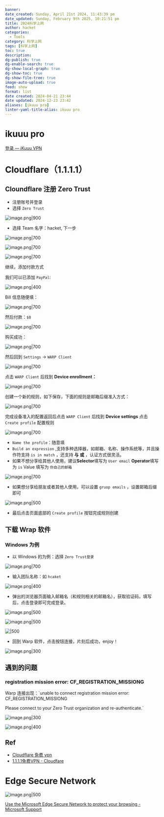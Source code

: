 ```yaml
---
banner: 
date_created: Sunday, April 21st 2024, 11:43:39 pm
date_updated: Sunday, February 9th 2025, 10:21:51 pm
title: 2024科学上网
author: hacket
categories:
  - Tools
category: 科学上网
tags: [科学上网]
toc: true
description: 
dg-publish: true
dg-enable-search: true
dg-show-local-graph: true
dg-show-toc: true
dg-show-file-tree: true
image-auto-upload: true
feed: show
format: list
date created: 2024-04-21 23:44
date updated: 2024-12-23 23:42
aliases: [ikuuu pro]
linter-yaml-title-alias: ikuuu pro
---
```


# ikuuu pro

[登录 — iKuuu VPN](https://ikuuu.pw/)

# Cloudflare（1.1.1.1）

## Cloundflare 注册 Zero Trust

- 注册账号并登录
- 选择 `Zero Trust`

![image.png|900](https://raw.githubusercontent.com/hacket/ObsidianOSS/master/obsidian202404212346959.png)

- 选择 Team 名字：hacket, 下一步

![image.png|700](https://raw.githubusercontent.com/hacket/ObsidianOSS/master/obsidian202404212347270.png)

![image.png|700](https://raw.githubusercontent.com/hacket/ObsidianOSS/master/obsidian202404212348908.png)

![image.png|700](https://raw.githubusercontent.com/hacket/ObsidianOSS/master/obsidian202404212349980.png)

继续，添加付款方式

我们可以已添加 `PayPal`:

![image.png|400](https://raw.githubusercontent.com/hacket/ObsidianOSS/master/obsidian202404212353846.png)

Bill 信息随便填：

![image.png|700](https://raw.githubusercontent.com/hacket/ObsidianOSS/master/obsidian202404212355135.png)

然后付款：`$0`

![image.png|700](https://raw.githubusercontent.com/hacket/ObsidianOSS/master/obsidian202404212356267.png)

购买成功：

![image.png|700](https://raw.githubusercontent.com/hacket/ObsidianOSS/master/obsidian202404212359643.png)

然后回到 `Settings` → `WARP Client`

![image.png|700](https://raw.githubusercontent.com/hacket/ObsidianOSS/master/obsidian202404220036526.png)

点击 `WARP Client` 后找到 **Device enrollment：**

![image.png|700](https://raw.githubusercontent.com/hacket/ObsidianOSS/master/obsidian202404220037548.png)

创建一个新的规则，如下保存，下面的规则是邮箱后缀准入方式：

![image.png|700](https://raw.githubusercontent.com/hacket/ObsidianOSS/master/obsidian202404220039666.png)

完成设备准入的配置返回后点击 `WARP Client` 后找到 **Device settings** 点击 `Create profile` 配置规则

![image.png|700](https://raw.githubusercontent.com/hacket/ObsidianOSS/master/obsidian202404220040997.png)

- `Name the profile`：随意填
- `Build an expression` ,支持多种选择器，如邮箱、名称、操作系统等，并且操作符支持 `is in match` ，还支持 **与** **或** ，认证方式很灵活。
- 如果不想分享给其他人使用，建议**Selector**填写为 `User email` **Operator**填写为 `is` Value 填写为 `你自己的邮箱`

![image.png|700](https://raw.githubusercontent.com/hacket/ObsidianOSS/master/obsidian202404220040599.png)

- 如果想分享给朋友或者其他人使用，可以设置 `gruop emails` ，设置邮箱后缀即可

![image.png|500](https://raw.githubusercontent.com/hacket/ObsidianOSS/master/obsidian202404220043207.png)

- 最后点击页面底部的 `Create profile` 按钮完成规则创建

## 下载 Wrap 软件

### Windows 为例

- 以 Windows 的为例：选择 `Zero Trust登录`

![image.png|700](https://raw.githubusercontent.com/hacket/ObsidianOSS/master/obsidian202404220044797.png)

- 输入团队名称：如 `hcaket`

![image.png|400](https://raw.githubusercontent.com/hacket/ObsidianOSS/master/obsidian202404220053607.png)

- 弹出的浏览器页面输入邮箱名（和规则相关的邮箱名），获取验证码，填写后，点击登录即可完成登录。

![image.png|500](https://raw.githubusercontent.com/hacket/ObsidianOSS/master/obsidian202404220046126.png)

![image.png|500](https://raw.githubusercontent.com/hacket/ObsidianOSS/master/obsidian202404220046536.png)

![|500](https://raw.githubusercontent.com/hacket/ObsidianOSS/master/obsidianobsidian202404220046536.png)

- 回到 Warp 软件，点击按钮连接，片刻后成功，enjoy！

![image.png|300](https://raw.githubusercontent.com/hacket/ObsidianOSS/master/obsidian202404220046167.png)

## 遇到的问题

### registration mission error: CF_REGISTRATION_MISSIONG

Warp 连接出现：`unable to connect registration mission error: CF_REGISTRATION_MISSIONG

Please connect to your Zero Trust organization and re-authenticate.`

![image.png|300](https://raw.githubusercontent.com/hacket/ObsidianOSS/master/obsidian202404220049502.png)

![image.png|400](https://raw.githubusercontent.com/hacket/ObsidianOSS/master/obsidian202404220054562.png)

## Ref

- [Cloudflare 免费 vpn](https://hackfang.me/cloudflare-zero-trust-config)
- [1.1.1.1免费VPN - Cloudfare](https://youtu.be/mkv6MRzvjPE?si=jpr3KCQXr6Z6CBF8)

# Edge Secure Network

![image.png|500](https://raw.githubusercontent.com/hacket/ObsidianOSS/master/obsidian/20240422135441.png)

[Use the Microsoft Edge Secure Network to protect your browsing - Microsoft Support](https://support.microsoft.com/en-us/topic/use-the-microsoft-edge-secure-network-to-protect-your-browsing-885472e2-7847-4d89-befb-c80d3dda6318)
